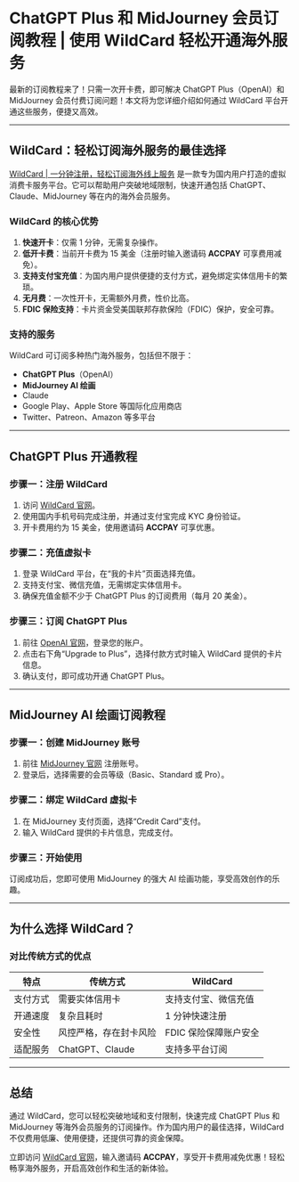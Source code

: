 # ChatGPT Plus 和 MidJourney 会员订阅教程 | 使用 WildCard 轻松开通海外服务

最新的订阅教程来了！只需一次开卡费，即可解决 ChatGPT Plus（OpenAI）和 MidJourney 会员付费订阅问题！本文将为您详细介绍如何通过 WildCard 平台开通这些服务，便捷又高效。

---

## **WildCard：轻松订阅海外服务的最佳选择**

[WildCard | 一分钟注册，轻松订阅海外线上服务](https://bit.ly/bewildcard) 是一款专为国内用户打造的虚拟消费卡服务平台。它可以帮助用户突破地域限制，快速开通包括 ChatGPT、Claude、MidJourney 等在内的海外会员服务。

### **WildCard 的核心优势**
1. **快速开卡**：仅需 1 分钟，无需复杂操作。
2. **低开卡费**：当前开卡费为 15 美金（注册时输入邀请码 **ACCPAY** 可享费用减免）。
3. **支持支付宝充值**：为国内用户提供便捷的支付方式，避免绑定实体信用卡的繁琐。
4. **无月费**：一次性开卡，无需额外月费，性价比高。
5. **FDIC 保险支持**：卡片资金受美国联邦存款保险（FDIC）保护，安全可靠。

### **支持的服务**
WildCard 可订阅多种热门海外服务，包括但不限于：
- **ChatGPT Plus**（OpenAI）
- **MidJourney AI 绘画**
- Claude
- Google Play、Apple Store 等国际化应用商店
- Twitter、Patreon、Amazon 等多平台

---

## **ChatGPT Plus 开通教程**

### **步骤一：注册 WildCard**
1. 访问 [WildCard 官网](https://bit.ly/bewildcard)。
2. 使用国内手机号码完成注册，并通过支付宝完成 KYC 身份验证。
3. 开卡费用约为 15 美金，使用邀请码 **ACCPAY** 可享优惠。

### **步骤二：充值虚拟卡**
1. 登录 WildCard 平台，在“我的卡片”页面选择充值。
2. 支持支付宝、微信充值，无需绑定实体信用卡。
3. 确保充值金额不少于 ChatGPT Plus 的订阅费用（每月 20 美金）。

### **步骤三：订阅 ChatGPT Plus**
1. 前往 [OpenAI 官网](https://chat.openai.com/)，登录您的账户。
2. 点击右下角“Upgrade to Plus”，选择付款方式时输入 WildCard 提供的卡片信息。
3. 确认支付，即可成功开通 ChatGPT Plus。

---

## **MidJourney AI 绘画订阅教程**

### **步骤一：创建 MidJourney 账号**
1. 前往 [MidJourney 官网](https://www.midjourney.com/) 注册账号。
2. 登录后，选择需要的会员等级（Basic、Standard 或 Pro）。

### **步骤二：绑定 WildCard 虚拟卡**
1. 在 MidJourney 支付页面，选择“Credit Card”支付。
2. 输入 WildCard 提供的卡片信息，完成支付。

### **步骤三：开始使用**
订阅成功后，您即可使用 MidJourney 的强大 AI 绘画功能，享受高效创作的乐趣。

---

## **为什么选择 WildCard？**

### **对比传统方式的优点**
| **特点**            | **传统方式**                 | **WildCard**          |
|---------------------|-----------------------------|-----------------------|
| 支付方式            | 需要实体信用卡              | 支持支付宝、微信充值   |
| 开通速度            | 复杂且耗时                  | 1 分钟快速注册         |
| 安全性              | 风控严格，存在封卡风险      | FDIC 保险保障账户安全 |
| 适配服务            | ChatGPT、Claude             | 支持多平台订阅        |

---

## **总结**

通过 WildCard，您可以轻松突破地域和支付限制，快速完成 ChatGPT Plus 和 MidJourney 等海外会员服务的订阅操作。作为国内用户的最佳选择，WildCard 不仅费用低廉、使用便捷，还提供可靠的资金保障。

立即访问 [WildCard 官网](https://bit.ly/bewildcard)，输入邀请码 **ACCPAY**，享受开卡费用减免优惠！轻松畅享海外服务，开启高效创作和生活的新体验。
